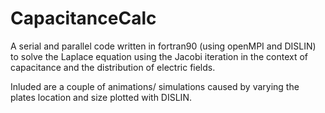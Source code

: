# CapacitanceCalc
A serial and parallel code written in fortran90 (using openMPI and DISLIN) to solve the Laplace equation using the Jacobi iteration in the context of capacitance and the distribution of electric fields. 

Inluded are a couple of animations/ simulations caused by varying the plates location and size plotted with DISLIN. 
